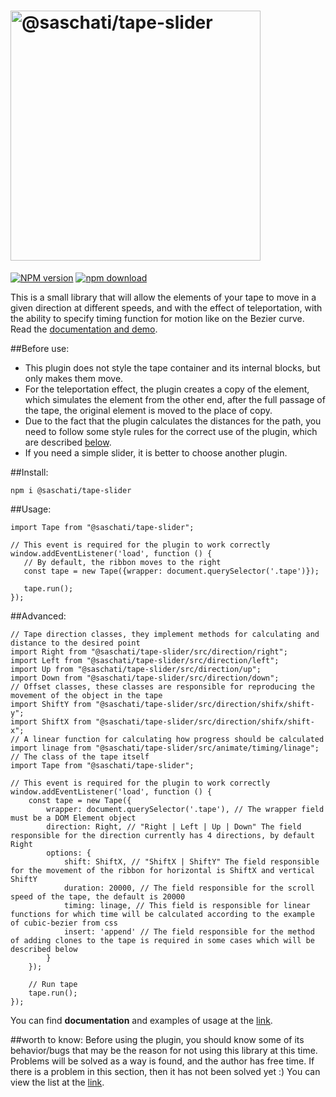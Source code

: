 <h1><img src="https://saschati.github.io/tape-slider-docs/img/logo.png" alt="@saschati/tape-slider" width="400"></h1>

[![NPM version][npm-image]][npm-url] [![npm download][download-image]][download-url] 

[npm-image]: https://img.shields.io/npm/v/@saschati/tape-slider.svg?style=flat-square
[npm-url]: https://www.npmjs.com/package/@saschati/tape-slider
[download-image]: https://img.shields.io/npm/dm/@saschati/tape-slider.svg?style=flat-square
[download-url]: https://www.npmjs.com/package/@saschati/tape-slider

This is a small library that will allow the elements of your tape to move in a given direction at different speeds,
and with the effect of teleportation, with the ability to specify timing function for motion like on the Bezier curve.
Read the [documentation and demo](https://saschati.github.io/tape-slider-docs/index.html).

##Before use:
 - This plugin does not style the tape container and its internal blocks, but only makes them move.
 - For the teleportation effect, the plugin creates a copy of the element, which simulates the element from the other end, after the full passage of the tape, the original element is moved to the place of copy.
 - Due to the fact that the plugin calculates the distances for the path, you need to follow some style rules for the correct use of the plugin, which are described [below](https://saschati.github.io/tape-slider-docs/#styling-tips).
 - If you need a simple slider, it is better to choose another plugin.

##Install:
```
npm i @saschati/tape-slider
```

##Usage:
```
import Tape from "@saschati/tape-slider";

// This event is required for the plugin to work correctly
window.addEventListener('load', function () {
   // By default, the ribbon moves to the right
   const tape = new Tape({wrapper: document.querySelector('.tape')});

   tape.run();
});
```

##Advanced:
```
// Tape direction classes, they implement methods for calculating and distance to the desired point
import Right from "@saschati/tape-slider/src/direction/right";
import Left from "@saschati/tape-slider/src/direction/left";
import Up from "@saschati/tape-slider/src/direction/up";
import Down from "@saschati/tape-slider/src/direction/down";
// Offset classes, these classes are responsible for reproducing the movement of the object in the tape
import ShiftY from "@saschati/tape-slider/src/direction/shifx/shift-y";
import ShiftX from "@saschati/tape-slider/src/direction/shifx/shift-x";
// A linear function for calculating how progress should be calculated
import linage from "@saschati/tape-slider/src/animate/timing/linage";
// The class of the tape itself
import Tape from "@saschati/tape-slider";

// This event is required for the plugin to work correctly
window.addEventListener('load', function () {
    const tape = new Tape({
        wrapper: document.querySelector('.tape'), // The wrapper field must be a DOM Element object
        direction: Right, // "Right | Left | Up | Down" The field responsible for the direction currently has 4 directions, by default Right
        options: {
            shift: ShiftX, // "ShiftX | ShiftY" The field responsible for the movement of the ribbon for horizontal is ShiftX and vertical ShiftY
            duration: 20000, // The field responsible for the scroll speed of the tape, the default is 20000
            timing: linage, // This field is responsible for linear functions for which time will be calculated according to the example of cubic-bezier from css
            insert: 'append' // The field responsible for the method of adding clones to the tape is required in some cases which will be described below
        }
    });

    // Run tape
    tape.run();
});
```

You can find **documentation** and examples of usage at the [link](https://saschati.github.io/tape-slider-docs/index.html).

##worth to know:
Before using the plugin, you should know some of its behavior/bugs that may be the reason for not using this library at this time.
Problems will be solved as a way is found, and the author has free time.
If there is a problem in this section, then it has not been solved yet :)
You can view the list at the [link](https://saschati.github.io/tape-slider-docs/peculiarity.html).
